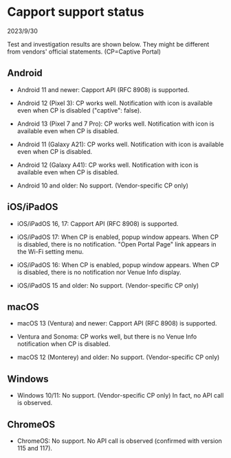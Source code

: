 # Capport support status

2023/9/30

Test and investigation results are shown below. They might be different from vendors' official statements. (CP=Captive Portal)

## Android
- Android 11 and newer: Capport API (RFC 8908) is supported.
- Android 12 (Pixel 3): CP works well. Notification with icon is available even when CP is disabled ("captive": false).
- Android 13 (Pixel 7 and 7 Pro): CP works well. Notification with icon is available even when CP is disabled.
- Android 11 (Galaxy A21): 
CP works well. Notification with icon is available even when CP is disabled.
- Android 12 (Galaxy A41): CP works well. Notification with icon is available even when CP is disabled.

- Android 10 and older: No support. (Vendor-specific CP only)

## iOS/iPadOS
- iOS/iPadOS 16, 17: Capport API (RFC 8908) is supported.
- iOS/iPadOS 17: When CP is enabled, popup window appears. When CP is disabled, there is no notification. "Open Portal Page" link appears in the Wi-Fi setting menu.
- iOS/iPadOS 16: When CP is enabled, popup window appears. When CP is disabled, there is no notification nor Venue Info display.

- iOS/iPadOS 15 and older: No support. (Vendor-specific CP only)

## macOS
- macOS 13 (Ventura) and newer: Capport API (RFC 8908) is supported.
- Ventura and Sonoma: CP works well, but there is no Venue Info notification when CP is disabled.

- macOS 12 (Monterey) and older: No support. (Vendor-specific CP only)

## Windows
- Windows 10/11: No support. (Vendor-specific CP only) In fact, no API call is observed.

## ChromeOS
- ChromeOS: No support. No API call is observed (confirmed with version 115 and 117).


